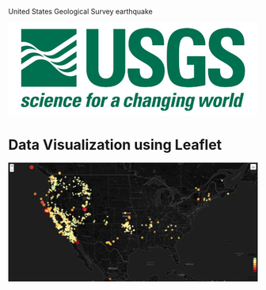 
United States Geological Survey earthquake 

![](Images/dash1.JPG)


# Data Visualization using Leaflet

![](Images/dashboard.JPG)
